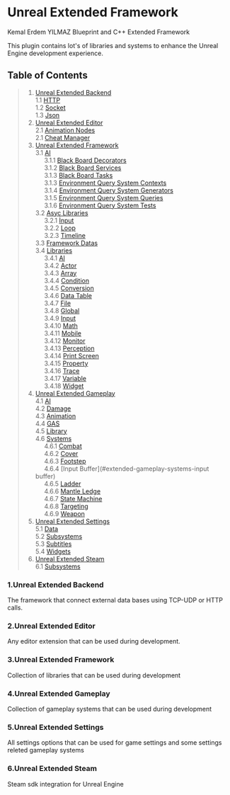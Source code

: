 # Unreal Extended Framework
Kemal Erdem YILMAZ Blueprint and C++ Extended Framework


This plugin contains lot's of libraries and systems to enhance the Unreal Engine development experience.



<a name="table-of-contents"></a>
## Table of Contents
> 1. [Unreal Extended Backend](#extended-backend)   
>    1.1 [HTTP](#extended-backend-http)   
>    1.2 [Socket](#extended-backend-socket)   
>    1.3 [Json](#extended-backend-json)   
> 2. [Unreal Extended Editor](#extended-editor)   
>    2.1 [Animation Nodes](#extended-editor-animation)    
>    2.1 [Cheat Manager](#extended-asc-cheat)   
> 3. [Unreal Extended Framework](#extended-framework)   
>    3.1 [AI](#extended-framework-AI)   
>    &nbsp;&nbsp;&nbsp;&nbsp; 3.1.1 [Black Board Decorators](#extended-framework-AI-btd)   
>    &nbsp;&nbsp;&nbsp;&nbsp; 3.1.2 [Black Board Services](#extended-framework-AI-bts)    
>    &nbsp;&nbsp;&nbsp;&nbsp; 3.1.3 [Black Board Tasks](#extended-framework-AI-btt)   
>    &nbsp;&nbsp;&nbsp;&nbsp; 3.1.3 [Environment Query System Contexts](#extended-framework-AI-eqsc)    
>    &nbsp;&nbsp;&nbsp;&nbsp; 3.1.4 [Environment Query System Generators](#extended-framework-AI-eqsg)    
>    &nbsp;&nbsp;&nbsp;&nbsp; 3.1.5 [Environment Query System Queries](#extended-framework-AI-eqsq)   
>    &nbsp;&nbsp;&nbsp;&nbsp; 3.1.6 [Environment Query System Tests](#extended-framework-AI-eqst)   
>    3.2 [Asyc Libraries](#extended-framework-asnc)   
>    &nbsp;&nbsp;&nbsp;&nbsp; 3.2.1 [İnput](#extended-framework-asnc-input)   
>    &nbsp;&nbsp;&nbsp;&nbsp; 3.2.2 [Loop](#extended-framework-asnc-loop)   
>    &nbsp;&nbsp;&nbsp;&nbsp; 3.2.3 [Timeline](#extended-framework-asnc-timeline)   
>    3.3 [Framework Datas](#extended-framework-data)    
>    3.4 [Libraries](#extended-framework-library)   
>    &nbsp;&nbsp;&nbsp;&nbsp; 3.4.1 [AI](#extended-framework-library-aş)   
>    &nbsp;&nbsp;&nbsp;&nbsp; 3.4.2 [Actor](#extended-framework-library-actor)   
>    &nbsp;&nbsp;&nbsp;&nbsp; 3.4.3 [Array](#extended-framework-library-array)   
>    &nbsp;&nbsp;&nbsp;&nbsp; 3.4.4 [Condition](#extended-framework-library-condition)   
>    &nbsp;&nbsp;&nbsp;&nbsp; 3.4.5 [Conversion](#extended-framework-library-conversion)   
>    &nbsp;&nbsp;&nbsp;&nbsp; 3.4.6 [Data Table](#extended-framework-library-datatable)   
>    &nbsp;&nbsp;&nbsp;&nbsp; 3.4.7 [File](#extended-framework-library-file)   
>    &nbsp;&nbsp;&nbsp;&nbsp; 3.4.8 [Global](#extended-framework-library-global)   
>    &nbsp;&nbsp;&nbsp;&nbsp; 3.4.9 [Input](#extended-framework-library-input)   
>    &nbsp;&nbsp;&nbsp;&nbsp; 3.4.10 [Math](#extended-framework-library-math)   
>    &nbsp;&nbsp;&nbsp;&nbsp; 3.4.11 [Mobile](#extended-framework-library-mobile)   
>    &nbsp;&nbsp;&nbsp;&nbsp; 3.4.12 [Monitor](#extended-framework-library-monitor)   
>    &nbsp;&nbsp;&nbsp;&nbsp; 3.4.13 [Perception](#extended-framework-library-perception)   
>    &nbsp;&nbsp;&nbsp;&nbsp; 3.4.14 [Print Screen](#extended-framework-library-printscreen)   
>    &nbsp;&nbsp;&nbsp;&nbsp; 3.4.15 [Property](#extended-framework-library-property)   
>    &nbsp;&nbsp;&nbsp;&nbsp; 3.4.16 [Trace](#extended-framework-library-trace)   
>    &nbsp;&nbsp;&nbsp;&nbsp; 3.4.17 [Variable](#extended-framework-library-variable)   
>    &nbsp;&nbsp;&nbsp;&nbsp; 3.4.18 [Widget](#extended-framework-library-widget)   
> 4. [Unreal Extended Gameplay](#extended-gameplay)  
>    4.1 [AI](#extended-gameplay-ai)   
>    4.2 [Damage](#extended-gameplay-damage)   
>    4.3 [Animation](#extended-gameplay-animation)   
>    4.4 [GAS](#extended-gameplay-gas)   
>    4.5 [Library](#extended-gameplay-library)   
>    4.6 [Systems](#extended-gameplay-systems)   
>    &nbsp;&nbsp;&nbsp;&nbsp; 4.6.1 [Combat](#extended-gameplay-systems-combat)   
>    &nbsp;&nbsp;&nbsp;&nbsp; 4.6.2 [Cover](#extended-gameplay-systems-cover)   
>    &nbsp;&nbsp;&nbsp;&nbsp; 4.6.3 [Footstep](#extended-gameplay-systems-footstep)   
>    &nbsp;&nbsp;&nbsp;&nbsp; 4.6.4 [Input Buffer](#extended-gameplay-systems-input buffer)   
>    &nbsp;&nbsp;&nbsp;&nbsp; 4.6.5 [Ladder](#extended-gameplay-systems-ladder)   
>    &nbsp;&nbsp;&nbsp;&nbsp; 4.6.6 [Mantle Ledge](#extended-gameplay-systems-mantleledge)   
>    &nbsp;&nbsp;&nbsp;&nbsp; 4.6.7 [State Machine](#extended-gameplay-systems-statemachine)   
>    &nbsp;&nbsp;&nbsp;&nbsp; 4.6.8 [Targeting](#extended-gameplay-systems-targeting)   
>    &nbsp;&nbsp;&nbsp;&nbsp; 4.6.9 [Weapon](#extended-gameplay-systems-weapon)   
> 5. [Unreal Extended Settings](#extended-settings)  
>    5.1 [Data](#extended-settings-data)  
>    5.2 [Subsystems](#extended-settings-subsystem)  
>    5.3 [Subtitles](#extended-settings-subtitle)  
>    5.4 [Widgets](#extended-settings-widgets)  
> 6. [Unreal Extended Steam](#extended-steam)  
>    6.1 [Subsystems](#extended-steam-subsystem)  




<a name="extended-backend"></a>
### 1.Unreal Extended Backend
The framework that connect external data bases using TCP-UDP or HTTP calls.


<a name="extended-editor"></a>
### 2.Unreal Extended Editor
Any editor extension that can be used during development.


<a name="extended-framework"></a>
### 3.Unreal Extended Framework
Collection of libraries that can be used during development


<a name="extended-gameplay"></a>
### 4.Unreal Extended Gameplay
Collection of gameplay systems that can be used during development


<a name="extended-settings"></a>
### 5.Unreal Extended Settings
All settings options that can be used for game settings and some settings releted gameplay systems


<a name="extended-steam"></a>
### 6.Unreal Extended Steam
Steam sdk integration for Unreal Engine

